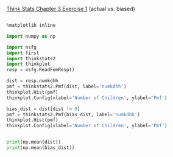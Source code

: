 [Think Stats Chapter 3 Exercise 1](http://greenteapress.com/thinkstats2/html/thinkstats2004.html#toc31) (actual vs. biased)

```python

%matplotlib inline

import numpy as np

import nsfg
import first
import thinkstats2
import thinkplot
resp = nsfg.ReadFemResp()

dist = resp.numkdhh
pmf = thinkstats2.Pmf(dist, label='numkdhh')
thinkplot.Hist(pmf)
thinkplot.Config(xlabel='Number of Children', ylabel='Pmf')

bias_dist = dist[dist != 0]
pmf = thinkstats2.Pmf(bias_dist, label='numkdhh')
thinkplot.Hist(pmf)
thinkplot.Config(xlabel='Number of Children', ylabel='Pmf')


print(np.mean(dist))
print(np.mean(bias_dist))
```
